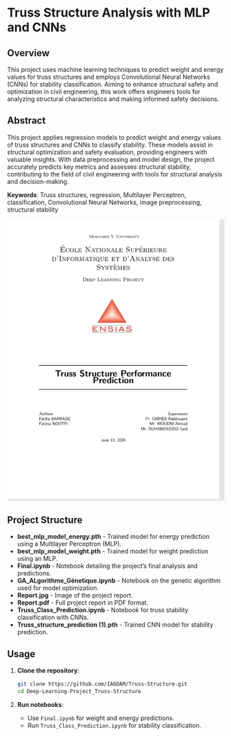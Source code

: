 
# Truss Structure Analysis with MLP and CNNs

## Overview
This project uses machine learning techniques to predict weight and energy values for truss structures and employs Convolutional Neural Networks (CNNs) for stability classification. Aiming to enhance structural safety and optimization in civil engineering, this work offers engineers tools for analyzing structural characteristics and making informed safety decisions.

## Abstract
This project applies regression models to predict weight and energy values of truss structures and CNNs to classify stability. These models assist in structural optimization and safety evaluation, providing engineers with valuable insights. With data preprocessing and model design, the project accurately predicts key metrics and assesses structural stability, contributing to the field of civil engineering with tools for structural analysis and decision-making.

**Keywords**: Truss structures, regression, Multilayer Perceptron, classification, Convolutional Neural Networks, image preprocessing, structural stability

![Report Image](Report.jpg)

## Project Structure

- **best_mlp_model_energy.pth** - Trained model for energy prediction using a Multilayer Perceptron (MLP).
- **best_mlp_model_weight.pth** - Trained model for weight prediction using an MLP.
- **Final.ipynb** - Notebook detailing the project’s final analysis and predictions.
- **GA_ALgorithme_Génetique.ipynb** - Notebook on the genetic algorithm used for model optimization.
- **Report.jpg** - Image of the project report.
- **Report.pdf** - Full project report in PDF format.
- **Truss_Class_Prediction.ipynb** - Notebook for truss stability classification with CNNs.
- **Truss_structure_prediction (1).pth** - Trained CNN model for stability prediction.

## Usage
1. **Clone the repository**:
   ```bash
   git clone https://github.com/IA6DAM/Truss-Structure.git
   cd Deep-Learning-Project_Truss-Structure
   ```

2. **Run notebooks**:
   - Use `Final.ipynb` for weight and energy predictions.
   - Run `Truss_Class_Prediction.ipynb` for stability classification.



